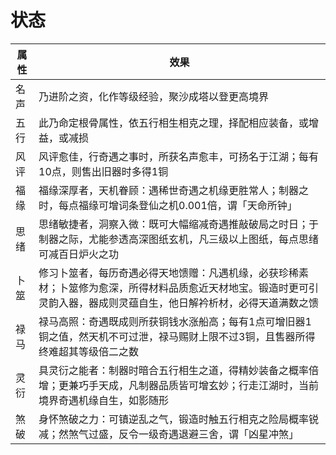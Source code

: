 # 状态

| 属性  | 效果                                                                                  |
| --- | ----------------------------------------------------------------------------------- |
| 名声  | 乃进阶之资，化作等级经验，聚沙成塔以登更高境界                                                             |
| 五行  | 此乃命定根骨属性，依五行相生相克之理，择配相应装备，或增益，或减损                                                   |
| 风评  | 风评愈佳，行奇遇之事时，所获名声愈丰，可扬名于江湖；每有10点，则售出旧器时多得1铜                                          |
| 福缘  | 福缘深厚者，天机眷顾：遇稀世奇遇之机缘更胜常人；制器之时，每点福缘可增词条登仙之机0.001倍，谓「天命所钟」                             |
| 思绪  | 思绪敏捷者，洞察入微：既可大幅缩减奇遇推敲破局之时日；于制器之际，尤能参透高深图纸玄机，凡三级以上图纸，每点思绪可减百日炉火之功                    |
| 卜筮  | 修习卜筮者，每历奇遇必得天地馈赠：凡遇机缘，必获珍稀素材；卜筮修为愈深，所得材料品质愈近天材地宝。锻造时更可引灵韵入器，器成则灵蕴自生，他日解衿析材，必得天道满数之馈 |
| 禄马  | 禄马高照：奇遇既成则所获铜钱水涨船高；每有1点可增旧器1铜之值，然天机不可过泄，禄马赐财上限不过3铜，且售器所得终难超其等级倍二之数                  |
| 灵衍  | 具灵衍之能者：制器时暗合五行相生之道，得精妙装备之概率倍增；更兼巧手天成，凡制器品质皆可增玄妙；行走江湖时，当前境界奇遇机缘自生，如影随形               |
| 煞破  | 身怀煞破之力：可镇逆乱之气，锻造时触五行相克之险局概率锐减；然煞气过盛，反令一级奇遇退避三舍，谓「凶星冲煞」                              |
